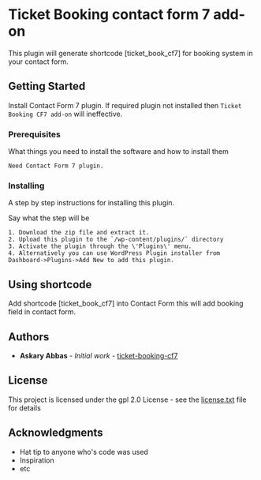 # Ticket Booking contact form 7 add-on

This plugin will generate shortcode [ticket_book_cf7] for booking system in your contact form.

## Getting Started

Install Contact Form 7 plugin.
If required plugin not installed then ```Ticket Booking CF7 add-on``` will ineffective.


### Prerequisites

What things you need to install the software and how to install them

```
Need Contact Form 7 plugin.
```

### Installing

A step by step instructions for installing this plugin.

Say what the step will be

```
1. Download the zip file and extract it.
2. Upload this plugin to the `/wp-content/plugins/` directory
3. Activate the plugin through the \'Plugins\' menu.
4. Alternatively you can use WordPress Plugin installer from Dashboard->Plugins->Add New to add this plugin.
```

## Using shortcode

Add shortcode [ticket_book_cf7] into Contact Form this will add booking field in contact form.

## Authors

* **Askary Abbas** - *Initial work* - [ticket-booking-cf7](https://github.com/askaryabbas/ticket-booking-cf7/)

## License

This project is licensed under the gpl 2.0 License - see the [license.txt](license.txt) file for details

## Acknowledgments

* Hat tip to anyone who's code was used
* Inspiration
* etc
